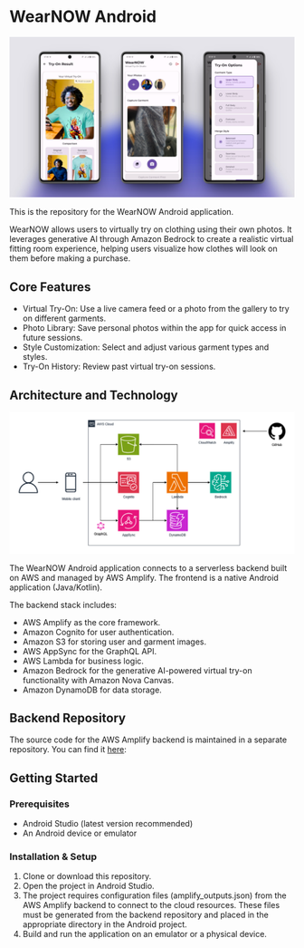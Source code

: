 # WearNOW Android

![wearnow-screenshot](/assets/wearnow_screenshot.png?raw=true)

This is the repository for the WearNOW Android application.

WearNOW allows users to virtually try on clothing using their own photos. It leverages generative AI through Amazon Bedrock to create a realistic virtual fitting room experience, helping users visualize how clothes will look on them before making a purchase.

## Core Features

- Virtual Try-On: Use a live camera feed or a photo from the gallery to try on different garments.
- Photo Library: Save personal photos within the app for quick access in future sessions.
- Style Customization: Select and adjust various garment types and styles.
- Try-On History: Review past virtual try-on sessions.

## Architecture and Technology

![wearnow-architecture](/assets/wearnow_architecture.png?raw=true)

The WearNOW Android application connects to a serverless backend built on AWS and managed by AWS Amplify. The frontend is a native Android application (Java/Kotlin).

The backend stack includes:

- AWS Amplify as the core framework.
- Amazon Cognito for user authentication.
- Amazon S3 for storing user and garment images.
- AWS AppSync for the GraphQL API.
- AWS Lambda for business logic.
- Amazon Bedrock for the generative AI-powered virtual try-on functionality with Amazon Nova Canvas.
- Amazon DynamoDB for data storage.

## Backend Repository

The source code for the AWS Amplify backend is maintained in a separate repository. You can find it [here](https://github.com/harissabil/wearnow-backend):

## Getting Started

### Prerequisites

- Android Studio (latest version recommended)
- An Android device or emulator

### Installation & Setup

1. Clone or download this repository.
2. Open the project in Android Studio.
3. The project requires configuration files (amplify_outputs.json) from the AWS Amplify backend to connect to the cloud resources. These files must be generated from the backend repository and placed in the appropriate directory in the Android project.
4. Build and run the application on an emulator or a physical device.
